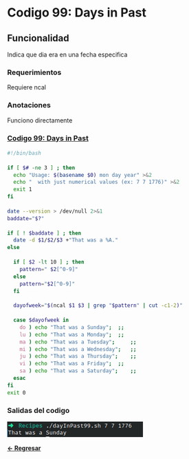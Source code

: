 # Codigo 99: Days in Past

## Funcionalidad
Indica que dia era en una fecha especifica

### **Requerimientos**
Requiere ncal

### **Anotaciones**
Funciono directamente

### **[Codigo 99: Days in Past](dayInPast99.sh)**

```bash
#!/bin/bash

if [ $# -ne 3 ] ; then
  echo "Usage: $(basename $0) mon day year" >&2
  echo "  with just numerical values (ex: 7 7 1776)" >&2
  exit 1
fi

date --version > /dev/null 2>&1 	
baddate="$?"				

if [ ! $baddate ] ; then
  date -d $1/$2/$3 +"That was a %A."
else

  if [ $2 -lt 10 ] ; then
    pattern=" $2[^0-9]"
  else
    pattern="$2[^0-9]"
  fi

  dayofweek="$(ncal $1 $3 | grep "$pattern" | cut -c1-2)"

  case $dayofweek in 
    do ) echo "That was a Sunday"; 	;;
    lu ) echo "That was a Monday"; 	;;
    ma ) echo "That was a Tuesday"; 	;;
    mi ) echo "That was a Wednesday"; 	;;
    ju ) echo "That was a Thursday"; 	;;
    vi ) echo "That was a Friday"; 	;;
    sa ) echo "That was a Saturday"; 	;;
  esac
fi
exit 0
```

### **Salidas del codigo**

![Salida.png](Salida.png)

**[<- Regresar](../README.md)**